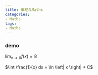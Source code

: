 ```yaml
---
title: 编程与Maths
categories: 
- Maths
tags:
- Maths
---
```


### demo

$\lim_{x \to 0} f(x) = 8$

$\int \frac{1}{x} dx = \ln \left| x \right| + C$

